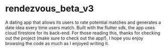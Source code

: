 # rendezvous_beta_v3

A dating app that allows its users to rate potential matches and generates a date idea every time users match. Built with the flutter sdk, the app uses 
cloud firestore for its back-end. For those reading this, thanks for checking out the project (make sure to check out the app!), I hope you enjoy browsing
the code as much as I enjoyed writing it. 

